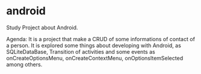 # android
Study Project about Android.

Agenda: 
  It is a project that make a CRUD of some informations of contact of a person. It is explored some things about developing with Android, as SQLiteDataBase,
Transition of activities and some events as onCreateOptionsMenu, onCreateContextMenu, onOptionsItemSelected among others.
